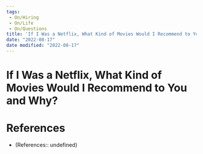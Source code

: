 ```yaml
---
tags:
 - On/Hiring
 - On/Life
 - On/Questions
title: 'If I Was a Netflix, What Kind of Movies Would I Recommend to You and Why?'
date: "2022-08-17"
date modified: "2022-08-17"
---
```


# If I Was a Netflix, What Kind of Movies Would I Recommend to You and Why?

# References
- (References:: undefined)
